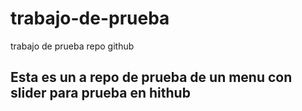 # trabajo-de-prueba
trabajo de prueba repo github
## Esta es un a repo de prueba de un menu con slider para prueba en hithub
